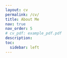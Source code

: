 ```yaml
---
layout: cv
permalink: /cv/
title: About Me
nav: true
nav_order: 5
# cv_pdf: example_pdf.pdf
description: 
toc:
  sidebar: left
---
```

